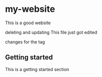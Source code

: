 # my-website

This is a good website

deleting and updating
This file just got edited


changes for the tag

## Getting started

This is a getting started section
